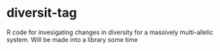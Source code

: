 # diversit-tag


R code for invesigating changes in diversity for a massively multi-allelic system.  Will be made into a library some time 

